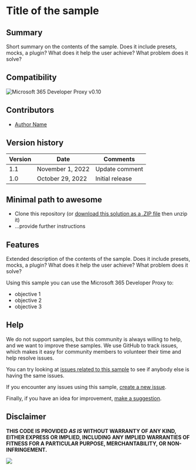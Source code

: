 # Title of the sample

<!--
This is how you want the sample to appear in the samples browser.
When naming your sample, try to give it a friendly name that describes what it does. Avoid using terms like `Microsoft 365 Developer Proxy` and `sample` -- because that's what all the samples in this repo are all about.

GOOD 👍:
  Simulating throttling on Microsoft Graph
BAD 👎:
  throttling-microsoft-graph
  Preset to configure simulating throttling on Microsoft Graph using Microsoft 365 Developer Proxy
-->

## Summary

Short summary on the contents of the sample. Does it include presets, mocks, a plugin? What does it help the user achieve? What problem does it solve?

<!--
Please provide a high-quality screenshot of the sample in action. Include a screenshot of the terminal where the Proxy is using your sample and showing some related output, eg. if you've built a mock for an API, show how the Proxy mocks the response to an API call issued from curl, or a demo app.

Upload the image in a subfolder named `assets`. Use a resolution of 1920x1080.

You can add multiple screenshots to help users understand your samples without having to download  and install it.
-->

## Compatibility

<!--
What's the minimal proxy version required to use this sample?
-->

![Microsoft 365 Developer Proxy v0.10](https://img.shields.io/badge/m365proxy-v0.10-green.svg)

## Contributors
<!--
We use this section to recognize and promote your contributions. Please provide one author per line -- even if you worked together on it.

We'll only use the info you provided here. Make sure to include your full name, not just your GitHub username.

Provide a link to your GitHub profile to help others find more cool things you have done. The only link we'll accept is a link to your GitHub profile.

If you want to provide links to your social media, blog, and employer name, make sure to update your GitHub profile.
-->

* [Author Name](LinkToYourGitHubProfile)

## Version history

Version|Date|Comments
-------|----|--------
1.1|November 1, 2022|Update comment
1.0|October 29, 2022|Initial release

## Minimal path to awesome

<!-- 
PRO TIP:

For commands, use the `code syntax`. For button labels, page names, dialog names, etc. as they appear on the screen, use **Bold**. Don't use "click", use "select" or "use".

As tempting as it may be, don't just use images to describe the steps. Let's be as inclusive as possible and think about accessibility.

We have basic documentation for using mocks, presets and plugins that you can reference on top of any additional steps that your sample needs:

* [Change mocks file](https://github.com/microsoft/m365-developer-proxy/wiki/Change-mocks-file)
* [Use preset configurations](https://github.com/microsoft/m365-developer-proxy/wiki/Use-preset-configurations)
* [Plugin architecture](https://github.com/microsoft/m365-developer-proxy/wiki/Plugin-architecture)

-->

* Clone this repository (or [download this solution as a .ZIP file](https://pnp.github.io/download-partial/?url=https://github.com/pnp/proxy-samples/tree/main/samples/YOUR-SOLUTION-NAME) then unzip it)
* ...provide further instructions

## Features

Extended description of the contents of the sample. Does it include presets, mocks, a plugin? What does it help the user achieve? What problem does it solve?

Using this sample you can use the Microsoft 365 Developer Proxy to:

* objective 1
* objective 2
* objective 3

<!--
Note that better pictures and documentation will increase the sample usage and the value you are providing for others. Thanks for your submissions in advance! You rock ❤.
-->

<!--
RESERVED FOR REPO MAINTAINERS

We'll add the video from the community call recording here

## Video

[![YouTube video title](./assets/video-thumbnail.jpg)](https://www.youtube.com/watch?v=XXXXX "YouTube video title")
-->

## Help

<!--
You can just search and replace this page with the following values:

Search for:
YOUR-SOLUTION-NAME

Replace with your sample folder name. E.g.: my-api

Search for:
@YOURGITHUBUSERNAME

Replace with your GitHub username, prefixed with an "@". If you have more than one author, use %20 to separate them, making sure to prefix everyone's username individually with an "@".

Example:
@waldekmastykarz

Or:
@waldekmastykarz%20@garrytrinder
-->

We do not support samples, but this community is always willing to help, and we want to improve these samples. We use GitHub to track issues, which makes it easy for  community members to volunteer their time and help resolve issues.

You can try looking at [issues related to this sample](https://github.com/pnp/proxy-samples/issues?q=label%3A%22sample%3A%20YOUR-SOLUTION-NAME%22) to see if anybody else is having the same issues.

If you encounter any issues using this sample, [create a new issue](https://github.com/pnp/proxy-samples/issues/new).

Finally, if you have an idea for improvement, [make a suggestion](https://github.com/pnp/proxy-samples/issues/new).

## Disclaimer

**THIS CODE IS PROVIDED *AS IS* WITHOUT WARRANTY OF ANY KIND, EITHER EXPRESS OR IMPLIED, INCLUDING ANY IMPLIED WARRANTIES OF FITNESS FOR A PARTICULAR PURPOSE, MERCHANTABILITY, OR NON-INFRINGEMENT.**

![](https://m365-visitor-stats.azurewebsites.net/proxy-samples/samples/YOUR-SOLUTION-NAME)
